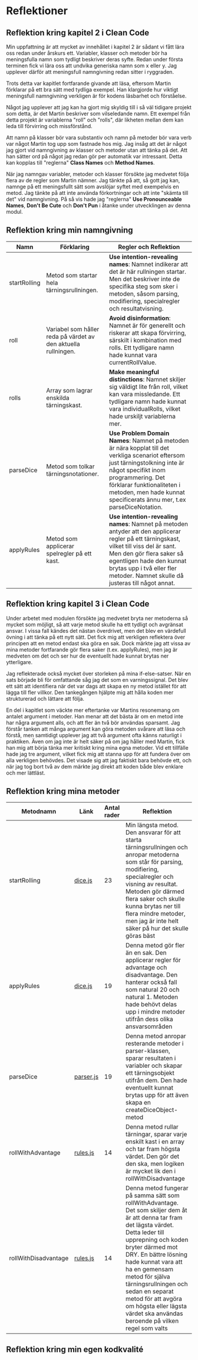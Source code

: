 # Reflektioner

## Reflektion kring kapitel 2 i Clean Code

Min uppfattning är att mycket av innehållet i kapitel 2 är sådant vi fått lära oss redan under årskurs ett. Variabler, klasser och metoder bör ha meningsfulla namn som tydligt beskriver deras syfte. Redan under första terminen fick vi lära oss att undvika generiska namn som x eller y. Jag upplever därför att meningsfull namngivning redan sitter i ryggraden.

Trots detta var kapitlet fortfarande givande att läsa, eftersom Martin förklarar på ett bra sätt med tydliga exempel. Han klargjorde hur viktigt meningsfull namngivning verkligen är för kodens läsbarhet och förståelse. 

Något jag upplever att jag kan ha gjort mig skyldig till i så väl tidigare projekt som detta, är det Martin beskriver som vilseledande namn. Ett exempel från detta projekt är variablerna "roll" och "rolls", där likheten mellan dem kan leda till förvirring och missförstånd.

Att namn på klasser bör vara substantiv och namn på metoder bör vara verb var något Martin tog upp som fastnade hos mig. Jag insåg att det är något jag gjort vid namngivning av klasser och metoder utan att tänka på det. Att han sätter ord på något jag redan gör per automatik var intressant. Detta kan kopplas till "reglerna" **Class Names** och **Method Names**.

När jag namngav variabler, metoder och klasser försökte jag medvetet följa flera av de regler som Martin nämner. Jag tänkte på att, så gott jag kan, namnge på ett meningsfullt sätt som avslöjar syftet med exempelvis en metod. Jag tänkte på att inte använda förkortningar och att inte "skämta till det" vid namngivning. På så vis hade jag "reglerna" **Use Pronounceable Names**, **Don't Be Cute** och **Don't Pun** i åtanke under utvecklingen av denna modul.

## Reflektion kring min namngivning

| Namn | Förklaring | Regler och Reflektion |
| ---- | ---------- | --------------------- |
| startRolling | Metod som startar hela tärningsrullningen. | **Use intention-revealing names**: Namnet indikerar att det är här rullningen startar. Men det beskriver inte de specifika steg som sker i metoden, såsom parsing, modifiering, specialregler och resultatvisning. |
| roll | Variabel som håller reda på värdet av den aktuella rullningen. | **Avoid disinformation**: Namnet är för generellt och riskerar att skapa förvirring, särskilt i kombination med rolls. Ett tydligare namn hade kunnat vara currentRollValue. |
| rolls | Array som lagrar enskilda tärningskast. | **Make meaningful distinctions**: Namnet skiljer sig väldigt lite från roll, vilket kan vara missledande. Ett tydligare namn hade kunnat vara individualRolls, vilket hade urskiljt variablerna mer. |
| parseDice | Metod som tolkar tärningsnotationer. | **Use Problem Domain Names**: Namnet på metoden är nära kopplat till det verkliga scenariot eftersom just tärningstolkning inte är något specifikt inom programmering. Det förklarar funktionaliteten i metoden, men hade kunnat specificerats ännu mer, t.ex parseDiceNotation. |
| applyRules | Metod som applicerar spelregler på ett kast. | **Use intention-revealing names**: Namnet på metoden antyder att den applicerar regler på ett tärningskast, vilket till viss del är sant. Men den gör flera saker så egentligen hade den kunnat brytas upp i två eller fler metoder. Namnet skulle då justeras till något annat. |

## Reflektion kring kapitel 3 i Clean Code

Under arbetet med modulen försökte jag medvetet bryta ner metoderna så mycket som möjligt, så att varje metod skulle ha ett tydligt och avgränsat ansvar. I vissa fall kändes det nästan överdrivet, men det blev en värdefull övning i att tänka på ett nytt sätt. Det fick mig att verkligen reflektera över principen att en metod endast ska göra en sak. Dock märkte jag att vissa av mina metoder fortfarande gör flera saker (t.ex. applyRules), men jag är medveten om det och ser hur de eventuellt hade kunnat brytas ner ytterligare.

Jag reflekterade också mycket över storleken på mina if-else-satser. När en sats började bli för omfattande såg jag det som en varningssignal. Det blev ett sätt att identifiera när det var dags att skapa en ny metod istället för att lägga till fler villkor. Den tankegången hjälpte mig att hålla koden mer strukturerad och lättare att följa.

En del i kapitlet som väckte mer eftertanke var Martins resonemang om antalet argument i metoder. Han menar att det bästa är om en metod inte har några argument alls, och att fler än två bör användas sparsamt. Jag förstår tanken att många argument kan göra metoden svårare att läsa och förstå, men samtidigt upplever jag att två argument ofta känns naturligt i praktiken. Även om jag inte är helt säker på om jag håller med Martin, fick han mig att börja tänka mer kritiskt kring mina egna metoder. Vid ett tillfälle hade jag tre argument, vilket fick mig att stanna upp för att fundera över om alla verkligen behövdes. Det visade sig att jag faktiskt bara behövde ett, och när jag tog bort två av dem märkte jag direkt att koden både blev enklare och mer lättläst.

## Reflektion kring mina metoder

| Metodnamn | Länk | Antal rader | Reflektion |
| --------- | ---- | ----------- | ---------- |
| startRolling | [dice.js](/src/dice.js) | 23 | Min längsta metod. Den ansvarar för att starta tärningsrullningen och anropar metoderna som står för parsing, modifiering, specialregler och visning av resultat. Metoden gör därmed flera saker och skulle kunna brytas ner till flera mindre metoder, men jag är inte helt säker på hur det skulle göras bäst |
| applyRules | [dice.js](/src/dice.js) | 19 | Denna metod gör fler än en sak. Den applicerar regler för advantage och disadvantage. Den hanterar också fall som natural 20 och natural 1. Metoden hade behövt delas upp i mindre metoder utifrån dess olika ansvarsområden |
| parseDice | [parser.js](/src/parser.js) | 19 | Denna metod anropar resterande metoder i parser-klassen, sparar resultaten i variabler och skapar ett tärningsobjekt utifrån dem. Den hade eventuellt kunnat brytas upp för att även skapa en createDiceObject-metod |
| rollWithAdvantage | [rules.js](/src/rules.js) | 14 | Denna metod rullar tärningar, sparar varje enskilt kast i en array och tar fram högsta värdet. Den gör det den ska, men logiken är mycket lik den i rollWithDisadvantage |
| rollWithDisadvantage | [rules.js](/src/rules.js) | 14 | Denna metod fungerar på samma sätt som rollWithAdvantage. Det som skiljer dem åt är att denna tar fram det lägsta värdet. Detta leder till upprepning och koden bryter därmed mot DRY. En bättre lösning hade kunnat vara att ha en gemensam metod för själva tärningsrullningen och sedan en separat metod för att avgöra om högsta eller lägsta värdet ska användas beroende på vilken regel som valts |

## Reflektion kring min egen kodkvalité

